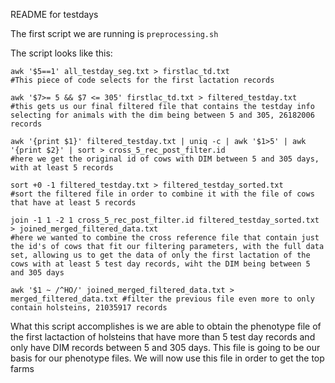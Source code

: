 README for testdays

The first script we are running is `preprocessing.sh`

The script looks like this:
```
awk '$5==1' all_testday_seg.txt > firstlac_td.txt 
#This piece of code selects for the first lactation records

awk '$7>= 5 && $7 <= 305' firstlac_td.txt > filtered_testday.txt
#this gets us our final filtered file that contains the testday info selecting for animals with the dim being between 5 and 305, 26182006 records

awk '{print $1}' filtered_testday.txt | uniq -c | awk '$1>5' | awk '{print $2}' | sort > cross_5_rec_post_filter.id 
#here we get the original id of cows with DIM between 5 and 305 days, with at least 5 records

sort +0 -1 filtered_testday.txt > filtered_testday_sorted.txt
#sort the filtered file in order to combine it with the file of cows that have at least 5 records

join -1 1 -2 1 cross_5_rec_post_filter.id filtered_testday_sorted.txt > joined_merged_filtered_data.txt
#here we wanted to combine the cross reference file that contain just the id's of cows that fit our filtering parameters, with the full data set, allowing us to get the data of only the first lactation of the cows with at least 5 test day records, wiht the DIM being between 5 and 305 days

awk '$1 ~ /^HO/' joined_merged_filtered_data.txt > merged_filtered_data.txt #filter the previous file even more to only contain holsteins, 21035917 records
```
What this script accomplishes is we are able to obtain the phenotype file of the first lactaction of holsteins that have more than 5 test day records and only have DIM records between 5 and 305 days. This file is going to be our basis for our phenotype files. We will now use this file in order to get the top farms 
